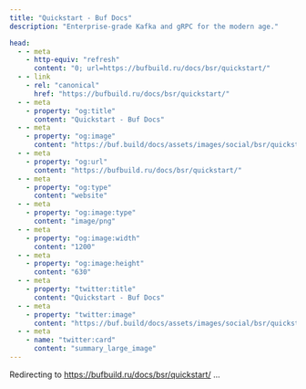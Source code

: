 ```yaml
---
title: "Quickstart - Buf Docs"
description: "Enterprise-grade Kafka and gRPC for the modern age."

head:
  - - meta
    - http-equiv: "refresh"
      content: "0; url=https://bufbuild.ru/docs/bsr/quickstart/"
  - - link
    - rel: "canonical"
      href: "https://bufbuild.ru/docs/bsr/quickstart/"
  - - meta
    - property: "og:title"
      content: "Quickstart - Buf Docs"
  - - meta
    - property: "og:image"
      content: "https://buf.build/docs/assets/images/social/bsr/quickstart.png"
  - - meta
    - property: "og:url"
      content: "https://bufbuild.ru/docs/bsr/quickstart/"
  - - meta
    - property: "og:type"
      content: "website"
  - - meta
    - property: "og:image:type"
      content: "image/png"
  - - meta
    - property: "og:image:width"
      content: "1200"
  - - meta
    - property: "og:image:height"
      content: "630"
  - - meta
    - property: "twitter:title"
      content: "Quickstart - Buf Docs"
  - - meta
    - property: "twitter:image"
      content: "https://buf.build/docs/assets/images/social/bsr/quickstart.png"
  - - meta
    - name: "twitter:card"
      content: "summary_large_image"
---
```

Redirecting to <https://bufbuild.ru/docs/bsr/quickstart/> ...
